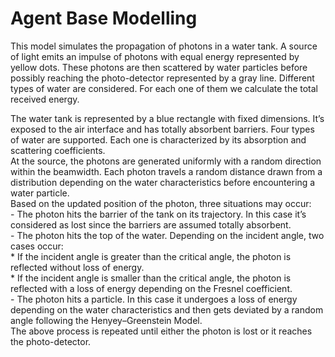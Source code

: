 # Agent Base Modelling

This model simulates the propagation of photons in a water tank. A source of light emits an impulse of photons with equal energy represented by yellow dots. These photons are then scattered by water particles before possibly reaching the photo-detector represented by a gray line. Different types of water are considered. For each one of them we calculate the total received energy.

The water tank is represented by a blue rectangle with fixed dimensions. It’s exposed to the air interface and has totally absorbent barriers. Four types of water are supported. Each one is characterized by its absorption and scattering coefficients. <br />
At the source, the photons are generated uniformly with a random direction within the beamwidth. Each photon travels a random distance drawn from a distribution depending on the water characteristics before encountering a water particle. <br />
Based on the updated position of the photon, three situations may occur: <br />
	- The photon hits the barrier of the tank on its trajectory. In this case it’s considered as lost since the barriers are assumed totally absorbent. <br />
	- The photon hits the top of the water. Depending on the incident angle, two cases occur: <br />
		* If the incident angle is greater than the critical angle, the photon is reflected without loss of energy. <br />
		* If the incident angle is smaller than the critical angle, the photon is reflected with a loss of energy depending on the Fresnel coefficient. <br />
	- The photon hits a particle. In this case it undergoes a loss of energy depending on the water characteristics and then gets deviated by a random angle following the Henyey–Greenstein Model. <br />
The above process is repeated until either the photon is lost or it reaches the photo-detector. <br />